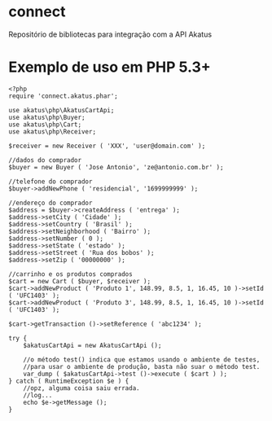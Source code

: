 connect
=======

Repositório de bibliotecas para integração com a API Akatus

Exemplo de uso em PHP 5.3+
==========================

	<?php
	require 'connect.akatus.phar';

	use akatus\php\AkatusCartApi;
	use akatus\php\Buyer;
	use akatus\php\Cart;
	use akatus\php\Receiver;

	$receiver = new Receiver ( 'XXX', 'user@domain.com' );

	//dados do comprador
	$buyer = new Buyer ( 'Jose Antonio', 'ze@antonio.com.br' );

	//telefone do comprador
	$buyer->addNewPhone ( 'residencial', '1699999999' );

	//endereço do comprador
	$address = $buyer->createAddress ( 'entrega' );
	$address->setCity ( 'Cidade' );
	$address->setCountry ( 'Brasil' );
	$address->setNeighborhood ( 'Bairro' );
	$address->setNumber ( 0 );
	$address->setState ( 'estado' );
	$address->setStreet ( 'Rua dos bobos' );
	$address->setZip ( '00000000' );

	//carrinho e os produtos comprados
	$cart = new Cart ( $buyer, $receiver );
	$cart->addNewProduct ( 'Produto 1', 148.99, 8.5, 1, 16.45, 10 )->setId ( 'UFC1403' );
	$cart->addNewProduct ( 'Produto 3', 148.99, 8.5, 1, 16.45, 10 )->setId ( 'UFC1403' );

	$cart->getTransaction ()->setReference ( 'abc1234' );

	try {
		$akatusCartApi = new AkatusCartApi ();
	
		//o método test() indica que estamos usando o ambiente de testes,
		//para usar o ambiente de produção, basta não suar o método test.
		var_dump ( $akatusCartApi->test ()->execute ( $cart ) );
	} catch ( RuntimeException $e ) {
		//opz, alguma coisa saiu errada.
		//log...
		echo $e->getMessage ();
	}

